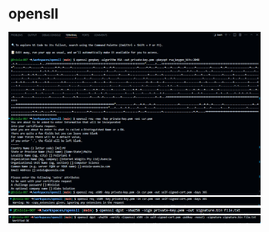# opensll

![alt text](image.png)
![alt text](image-1.png)
![alt text](image-2.png)
![alt text](image-3.png)
